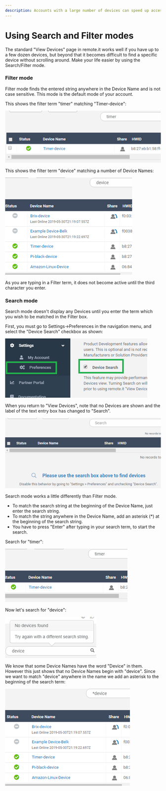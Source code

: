 ```yaml
---
description: Accounts with a large number of devices can speed up access using this mode
---
```


# Using Search and Filter modes

The standard "View Devices" page in remote.it works well if you have up to a few dozen devices, but beyond that it becomes difficult to find a specific device without scrolling around.  Make your life easier by using the Search/Filter mode.

### Filter mode

Filter mode finds the entered string anywhere in the Device Name and is not case sensitive.  This mode is the default mode of your account.  

This shows the filter term "timer" matching "Timer-device":

![](../../.gitbook/assets/image%20%2879%29.png)

This shows the filter term "device" matching a number of Device Names:

![](../../.gitbook/assets/image%20%28123%29.png)

As you are typing in a Filter term, it does not become active until the third character you enter.

### Search mode

Search mode doesn't display any Devices until you enter the term which you wish to be matched in the Filter box.

First, you must go to Settings-&gt;Preferences in the navigation menu, and select the "Device Search" checkbox as shown:

![](../../.gitbook/assets/image%20%28148%29.png)

When you return to "View Devices", note that no Devices are shown and the label of the text entry box has changed to "Search".

![](../../.gitbook/assets/image%20%2812%29.png)

Search mode works a little differently than Filter mode.

* To match the search string at the beginning of the Device Name, just enter the search string.
* To match the string anywhere in the Device Name,  add an asterisk \(\*\) at the beginning of the search string.
* You have to press "Enter" after typing in your search term, to start the search.

 

Search for "timer":

![](../../.gitbook/assets/image%20%28142%29.png)

Now let's search for "device":

![](../../.gitbook/assets/image%20%28136%29.png)

We know that some Device Names have the word "Device" in them.  However this just shows that no Device Names begin with "device".  Since we want to match "device" anywhere in the name we add an asterisk to the beginning of the search term:

![](../../.gitbook/assets/image%20%2826%29.png)

